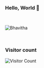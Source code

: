 ### Hello, World 👋

<!--
**nightcoder26/nightcoder26** is a ✨ _special_ ✨ repository because its `README.md` (this file) appears on your GitHub profile.

Here are some ideas to get you started:

- 🔭 I’m currently working on ...
- 🌱 I’m currently learning ...
- 👯 I’m looking to collaborate on ...
- 🤔 I’m looking for help with ...
- 💬 Ask me about ...
- 📫 How to reach me: ...
- 😄 Pronouns: ...
- ⚡ Fun fact: ...
-->
<!--
[![GitHub stats](https://github-readme-stats.vercel.app/api?username=nightcoder26)](https://github.com/nightcoder26/github-readme-stats)
-->
<!--
<h3 align="left">Languages and Tools:</h3>
<p align="left">
  
    <img src="https://icons8.com/icons/set/c-programming[^1^][1]" alt="C" width="40" height="40" />
 
 
    <img src="https://icons8.com/icons/set/c++[^1^][1]" alt="C++" width="40" height="40" />
 
    <img src="https://icons8.com/icons/set/javascript[^2^][8]" alt="JavaScript" width="40" height="40" />
 
    <img src="https://icons8.com/icons/set/react[^3^][14]" alt="React" width="40" height="40" />
 
    <img src="https://icons8.com/icons/set/nodejs[^4^][15]" alt="Node.js" width="40" height="40" />

    <img src="https://icons8.com/icons/set/git[^5^][19]" alt="Git" width="40" height="40" />
 
    <img src="https://icons8.com/icons/set/github[^6^][23]" alt="GitHub" width="40" height="40" />
 
    <img src="https://icons8.com/icons/set/r-programming[^7^][25]" alt="R" width="40" height="40" />
 
    <img src="https://icons8.com/icons/set/r-studio[^8^][31]" alt="RStudio" width="40" height="40" />
 
    <img src="https://icons8.com/icons/set/html[^9^][32]" alt="HTML" width="40" height="40" />
 
    <img src="https://icons8.com/icon/21278/css3" alt="CSS" width="40" height="40" />
 
    <img src="https://icons8.com/icon/PndQWK6M1Hjo/bootstrap" alt="Bootstrap" width="40" height="40" />
 
    <img src="https://icons8.com/icon/zfHRZ6i1Wg0U/figma" alt="Figma" width="40" height="40" />
 
    <img src="https://icons8.com/icon/8ljTDYUEydbJ/oracle-pl-sql" alt="Oracle sql" width="40" height="40" />
 
    <img src="https://icons8.com/icon/9OGIyU8hrxW5/visual-studio-code-2019" alt="VSCode" width="40" height="40" />
 
</p>

-->


<br>
<p><img align="center" src="https://github-readme-streak-stats.herokuapp.com/?user=nightcoder26&" alt="Bhavitha" /></p>
<br>


 ### Visitor count
![Visitor Count](https://profile-counter.glitch.me/nightcoder26/count.svg)



